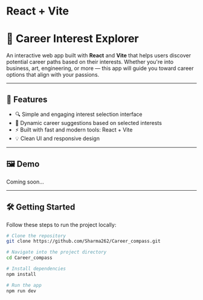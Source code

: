 # React + Vite
# 🎯 Career Interest Explorer

An interactive web app built with **React** and **Vite** that helps users discover potential career paths based on their interests. Whether you're into business, art, engineering, or more — this app will guide you toward career options that align with your passions.

---

## 🚀 Features

- 🔍 Simple and engaging interest selection interface
- 🎨 Dynamic career suggestions based on selected interests
- ⚡ Built with fast and modern tools: React + Vite
- 💡 Clean UI and responsive design

---

## 🖼️ Demo

Coming soon... 

---

## 🛠️ Getting Started

Follow these steps to run the project locally:

```bash
# Clone the repository
git clone https://github.com/Sharma262/Career_compass.git

# Navigate into the project directory
cd Career_compass

# Install dependencies
npm install

# Run the app
npm run dev
